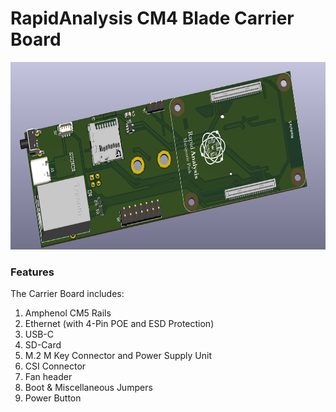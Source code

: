 # **RapidAnalysis CM4 Blade Carrier Board** 

<center><img src="Images/3D Model 3.png" width="600" height="300"></center>

### **Features** 

The Carrier Board includes:
1. Amphenol CM5 Rails
2. Ethernet (with 4-Pin POE and ESD Protection)
3. USB-C
4. SD-Card
5. M.2 M Key Connector and Power Supply Unit
6. CSI Connector
7. Fan header
8. Boot & Miscellaneous Jumpers
9. Power Button
